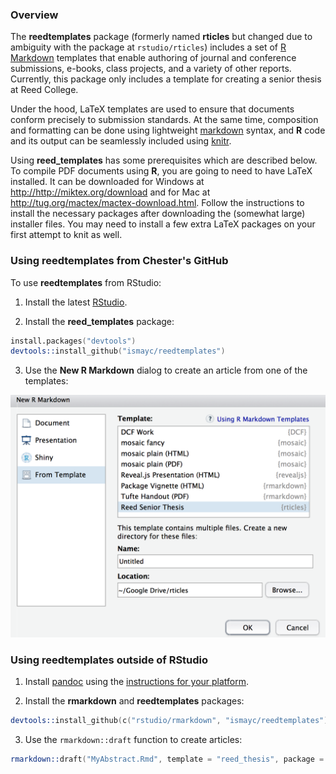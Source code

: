 ### Overview

The **reedtemplates** package (formerly named **rticles** but changed due to ambiguity with the package at `rstudio/rticles`) includes a set of [R Markdown](http://rmarkdown.rstudio.com) templates that enable authoring of journal and conference submissions, e-books, class projects, and a variety of other reports.  Currently, this package only includes a template for creating a senior thesis at Reed College. 

Under the hood, LaTeX templates are used to ensure that documents conform precisely to submission standards. At the same time, composition and formatting can be done using lightweight [markdown](http://rmarkdown.rstudio.com/authoring_basics.html) syntax, and **R** code and its output can be seamlessly included using [knitr](http://yihui.name/knitr/).

Using **reed_templates** has some prerequisites which are described below. To compile PDF documents using **R**, you are going to need to have LaTeX installed.  It can be downloaded for Windows at <http://http://miktex.org/download> and for Mac at <http://tug.org/mactex/mactex-download.html>.  Follow the instructions to install the necessary packages after downloading the (somewhat large) installer files.  You may need to install a few extra LaTeX packages on your first attempt to knit as well.

### Using reedtemplates from Chester's GitHub

To use **reedtemplates** from RStudio:

1) Install the latest [RStudio](http://www.rstudio.com/products/rstudio/download/).

2) Install the **reed_templates** package: 

```S
install.packages("devtools")
devtools::install_github("ismayc/reedtemplates")
```

3) Use the **New R Markdown** dialog to create an article from one of the templates:

![New R Markdown](reed_template.png)
    
    
### Using reedtemplates outside of RStudio

1) Install [pandoc](http://johnmacfarlane.net/pandoc/) using the [instructions for your platform](https://github.com/rstudio/rmarkdown/blob/master/PANDOC.md).

2) Install the **rmarkdown** and **reedtemplates** packages:

```S
devtools::install_github(c("rstudio/rmarkdown", "ismayc/reedtemplates"))
```
    
3) Use the `rmarkdown::draft` function to create articles:

```S
rmarkdown::draft("MyAbstract.Rmd", template = "reed_thesis", package = "reedtemplates")
```

